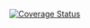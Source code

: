 [![Coverage Status](https://coveralls.io/repos/github/Nemo121007/python_test/badge.svg)](https://coveralls.io/github/Nemo121007/python_test)
